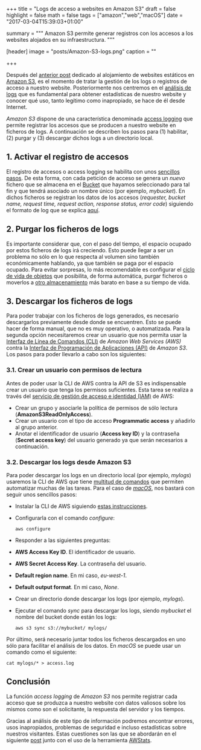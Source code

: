 +++
title = "Logs de acceso a websites en Amazon S3"
draft = false
highlight = false
math = false
tags = ["amazon","web","macOS"]
date = "2017-03-04T15:39:03+01:00"

summary = """
Amazon S3 permite generar registros con los accesos a los websites alojados en su infraestructura.
"""

[header]
  image = "posts/Amazon-S3-logs.png"
  caption = ""

+++

Después del [anterior post](/post/amazon_s3/) dedicado al alojamiento de websites estáticos en [Amazon S3](http://docs.aws.amazon.com/AmazonS3/latest/dev/Welcome.html), es el momento de tratar la gestión de los logs o registros de acceso a nuestro website. Posteriormente nos centremos en el [análisis de logs](/post/awstats/) que es fundamental para obtener estadísticas de nuestro website y conocer qué uso, tanto legítimo como inapropiado, se hace de él desde Internet.

*Amazon S3* dispone de una característica denominada [access logging](https://docs.aws.amazon.com/AmazonS3/latest/dev/ServerLogs.html) que permite registrar los accesos que se producen a nuestro website en ficheros de logs. A continuación se describen los pasos para (1) habilitar, (2) purgar y (3) descargar dichos logs a un directorio local.

## 1. Activar el registro de accesos

El registro de accesos o access logging se habilita con unos [sencillos pasos](https://docs.aws.amazon.com/AmazonS3/latest/dev/enable-logging-console.html). De esta forma, con cada petición de acceso se genera un *nuevo* fichero que se almacena en el [Bucket](http://docs.aws.amazon.com/AmazonS3/latest/dev/UsingBucket.html) que hayamos seleccionado para tal fin y que tendrá asociado un nombre único (por ejemplo, *mybucket*). En dichos ficheros se registran los datos de los accesos (*requester, bucket name, request time, request action, response status, error code*) siguiendo el formato de log que se explica [aquí](https://docs.aws.amazon.com/AmazonS3/latest/dev/LogFormat.html).

## 2. Purgar los ficheros de logs

Es importante considerar que, con el paso del tiempo, el espacio ocupado por estos ficheros de logs irá creciendo. Esto puede llegar a ser un problema no sólo en lo que respecta al volumen sino también económicamente hablando, ya que también se paga por el espacio ocupado. Para evitar sorpresas, lo más recomendable es configurar el [ciclo de vida de objetos](http://docs.aws.amazon.com/AmazonS3/latest/user-guide/setup-lifecycle.html) que posibilita, de forma automática, purgar ficheros o moverlos a [otro almacenamiento](http://docs.aws.amazon.com/AmazonS3/latest/dev/storage-class-intro.html) más barato en base a su tiempo de vida.

## 3. Descargar los ficheros de logs

Para poder trabajar con los ficheros de logs generados, es necesario descargarlos previamente desde donde se encuentren. Esto se puede hacer de forma manual, que no es muy operativo, o automatizada. Para la segunda opción necesitaremos crear un usuario que nos permita usar la [Interfaz de Línea de Comandos (CLI)](http://docs.aws.amazon.com/cli/latest/userguide/cli-chap-welcome.html) de *Amazon Web Services (AWS)* contra la [Interfaz de Programación de Aplicaciones (API)](http://docs.aws.amazon.com/AmazonS3/latest/API/Welcome.html) de *Amazon S3*. Los pasos para poder llevarlo a cabo son los siguientes:

### 3.1. Crear un usuario con permisos de lectura
Antes de poder usar la CLI de AWS contra la API de S3 es indispensable crear un usuario que tenga los permisos suficientes. Esta tarea se realiza a través del [servicio de gestión de acceso e identidad (IAM)](http://docs.aws.amazon.com/IAM/latest/UserGuide/introduction.html?icmpid=docs_iam_console) de AWS:

- Crear un grupo y asociarle la política de permisos de sólo lectura (**AmazonS3ReadOnlyAccess**).
- Crear un usuario con el tipo de acceso **Programmatic access** y añadirlo al grupo anterior.
- Anotar el identificador de usuario (**Access key ID**) y la contraseña (**Secret access key**) del usuario generado ya que serán necesarios a continuación.

### 3.2. Descargar los logs desde Amazon S3
Para poder descargar los logs en un directorio local (por ejemplo, *mylogs*) usaremos la CLI de AWS que tiene [multitud de comandos](http://docs.aws.amazon.com/cli/latest/userguide/using-s3-commands.html) que permiten automatizar muchas de las tareas. Para el caso de [*macOS*](https://es.wikipedia.org/wiki/MacOS), nos bastará con seguir unos sencillos pasos:

- Instalar la CLI de AWS siguiendo [estas instrucciones](http://docs.aws.amazon.com/cli/latest/userguide/installing.html).
+ Configurarla con el comando *configure*:

	`aws configure`

- Responder a las siguientes preguntas:
 - **AWS Access Key ID**. El identificador de usuario.
 - **AWS Secret Access Key**. La contraseña del usuario.
 - **Default region name**. En mi caso, *eu-west-1*.
 - **Default output format**. En mi caso, *None*.
- Crear un directorio donde descargar los logs (por ejemplo, *mylogs*).
- Ejecutar el comando *sync* para descargar los logs, siendo *mybucket* el nombre del bucket donde están los logs:

	`aws s3 sync s3://mybucket/ mylogs/`

Por último, será necesario juntar todos los ficheros descargados en uno sólo para facilitar el análisis de los datos. En *macOS* se puede usar un comando como el siguiente:

`cat mylogs/* > access.log`

## Conclusión
La función *access logging* de *Amazon S3* nos permite registrar cada acceso que se produzca a nuestro website con datos valiosos sobre los mismos como son el solicitante, la respuesta del servidor y los tiempos.

Gracias al análisis de este tipo de información podremos encontrar errores, usos inapropiados, problemas de seguridad e incluso estadísticas sobre nuestros visitantes. Estas cuestiones son las que se abordarán en el siguiente [post](/post/awstats/) junto con el uso de la herramienta [AWStats](http://www.awstats.org).

